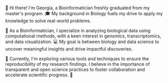 👋 Hi there! I'm Georgia, a Bioinformatician freshly graduated from my master's program. 🎓 My background in Biology fuels my drive to apply my knowledge to solve real-world problems.

🔬 As a Bioinformatician, I specialize in analyzing biological data using computational methods, with a keen interest in genomics, transcriptomics, and data visualization. 💻 My goal is  between biology and data science to uncover meaningful insights and drive impactful discoveries.

🌱 Currently, I'm exploring various tools and techniques to ensure the reproducibility of my research findings. I believe in the importance of transparent and open science practices to foster collaboration and accelerate scientific progress. 🚀
